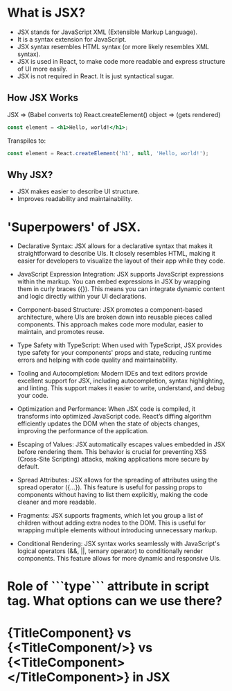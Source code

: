 <h1>What is JSX?</h1>

- JSX stands for JavaScript XML (Extensible Markup Language).
- It is a syntax extension for JavaScript.
- JSX syntax resembles HTML syntax (or more likely resembles XML syntax).
- JSX is used in React, to make code more readable and express structure of UI more easily.
- JSX is not required in React. It is just syntactical sugar.

<h2>How JSX Works</h2>

JSX => (Babel converts to) React.createElement() object => (gets rendered)

```jsx
const element = <h1>Hello, world!</h1>;
```
Transpiles to:

```javascript
const element = React.createElement('h1', null, 'Hello, world!');
```

<h2>Why JSX?</h2>

- JSX makes easier to describe UI structure.
- Improves readability and maintainability.



<h1>'Superpowers' of JSX.</h1>

- Declarative Syntax: JSX allows for a declarative syntax that makes it straightforward to describe UIs. It closely resembles HTML, making it easier for developers to visualize the layout of their app while they code.

- JavaScript Expression Integration: JSX supports JavaScript expressions within the markup. You can embed expressions in JSX by wrapping them in curly braces ({}). This means you can integrate dynamic content and logic directly within your UI declarations.

- Component-based Structure: JSX promotes a component-based architecture, where UIs are broken down into reusable pieces called components. This approach makes code more modular, easier to maintain, and promotes reuse.

- Type Safety with TypeScript: When used with TypeScript, JSX provides type safety for your components' props and state, reducing runtime errors and helping with code quality and maintainability.

- Tooling and Autocompletion: Modern IDEs and text editors provide excellent support for JSX, including autocompletion, syntax highlighting, and linting. This support makes it easier to write, understand, and debug your code.

- Optimization and Performance: When JSX code is compiled, it transforms into optimized JavaScript code. React’s diffing algorithm efficiently updates the DOM when the state of objects changes, improving the performance of the application.

- Escaping of Values: JSX automatically escapes values embedded in JSX before rendering them. This behavior is crucial for preventing XSS (Cross-Site Scripting) attacks, making applications more secure by default.

- Spread Attributes: JSX allows for the spreading of attributes using the spread operator ({...}). This feature is useful for passing props to components without having to list them explicitly, making the code cleaner and more readable.

- Fragments: JSX supports fragments, which let you group a list of children without adding extra nodes to the DOM. This is useful for wrapping multiple elements without introducing unnecessary markup.

- Conditional Rendering: JSX syntax works seamlessly with JavaScript's logical operators (&&, ||, ternary operator) to conditionally render components. This feature allows for more dynamic and responsive UIs.





<h1>Role of ```type``` attribute in script tag. What options can we use there?</h1>





<h1>&lbrace;TitleComponent&rbrace; vs &lbrace;&lt;TitleComponent/&gt;&rbrace; vs &lbrace;&lt;TitleComponent&gt;&lt;/TitleComponent&gt;&rbrace; in JSX</h1>
